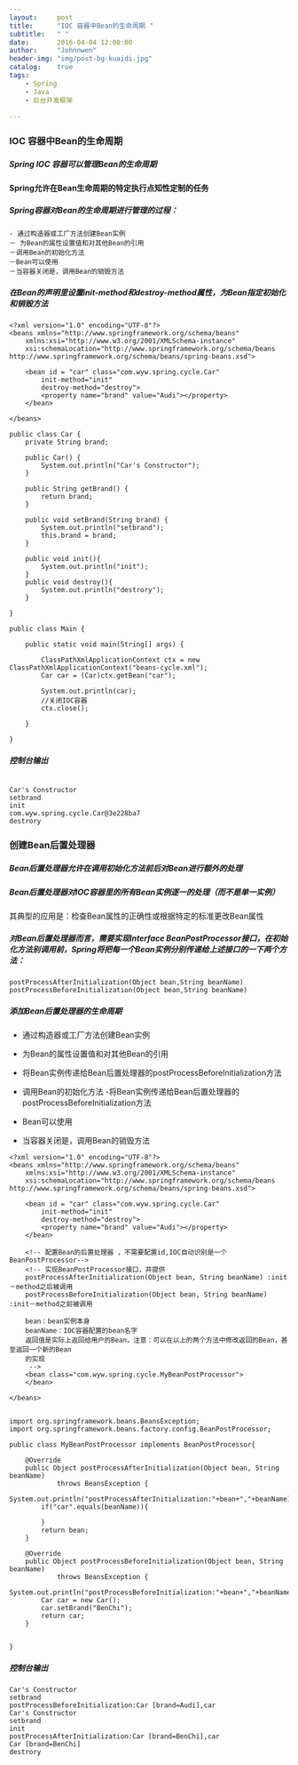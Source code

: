 ```yaml
---
layout:     post
title:      "IOC 容器中Bean的生命周期 "
subtitle:   " "
date:       2016-04-04 12:00:00
author:     "Johnnwen"
header-img: "img/post-bg-kuaidi.jpg"
catalog:    true
tags:
    - Spring
    - Java
    - 后台开发框架
    
---
```


### IOC 容器中Bean的生命周期

##### Spring IOC 容器可以管理Bean的生命周期

**Spring允许在Bean生命周期的特定执行点知性定制的任务**

##### Spring容器对Bean的生命周期进行管理的过程：

	- 通过构造器或工厂方法创建Bean实例
	－ 为Bean的属性设置值和对其他Bean的引用
	－调用Bean的初始化方法
	－Bean可以使用
	－当容器关闭是，调用Bean的销毁方法

##### 在Bean的声明里设置init-method和destroy-method属性，为Bean指定初始化和销毁方法

```
<?xml version="1.0" encoding="UTF-8"?>
<beans xmlns="http://www.springframework.org/schema/beans"
	xmlns:xsi="http://www.w3.org/2001/XMLSchema-instance"
	xsi:schemaLocation="http://www.springframework.org/schema/beans http://www.springframework.org/schema/beans/spring-beans.xsd">

	<bean id = "car" class="com.wyw.spring.cycle.Car"
		init-method="init"
		destroy-method="destroy">
		<property name="brand" value="Audi"></property>
	</bean>

</beans>
```
```
public class Car {
	private String brand;

	public Car() {
		System.out.println("Car's Constructor");
	}

	public String getBrand() {
		return brand;
	}

	public void setBrand(String brand) {
		System.out.println("setbrand");
		this.brand = brand;
	}
	
	public void init(){
		System.out.println("init");
	}
	public void destroy(){
		System.out.println("destrory");
	}

}
```


```
public class Main {

	public static void main(String[] args) {
		
		ClassPathXmlApplicationContext ctx = new ClassPathXmlApplicationContext("beans-cycle.xml");
		Car car = (Car)ctx.getBean("car");
		
		System.out.println(car);
		//关闭IOC容器
		ctx.close();

	}

}

```
##### 控制台输出

```

Car's Constructor
setbrand
init
com.wyw.spring.cycle.Car@3e228ba7
destrory
```

### 创建Bean后置处理器

##### Bean后置处理器允许在调用初始化方法前后对Bean进行额外的处理

##### Bean后置处理器对IOC容器里的所有Bean实例逐一的处理（而不是单一实例）

其典型的应用是：检查Bean属性的正确性或根据特定的标准更改Bean属性

##### 对Bean后置处理器而言，需要实现Interface BeanPostProcessor接口，在初始化方法别调用前，Spring将把每一个Bean实例分别传递给上述接口的一下两个方法：

 ```
 postProcessAfterInitialization(Object bean,String beanName)
 postProcessBeforeInitialization(Object bean,String beanName)
 
 ```
 
#####  添加Bean后置处理器的生命周期

- 通过构造器或工厂方法创建Bean实例
	
- 为Bean的属性设置值和对其他Bean的引用
- 将Bean实例传递给Bean后置处理器的postProcessBeforeInitialization方法
- 调用Bean的初始化方法
-将Bean实例传递给Bean后置处理器的postProcessBeforeInitialization方法
- Bean可以使用
- 当容器关闭是，调用Bean的销毁方法


```
<?xml version="1.0" encoding="UTF-8"?>
<beans xmlns="http://www.springframework.org/schema/beans"
	xmlns:xsi="http://www.w3.org/2001/XMLSchema-instance"
	xsi:schemaLocation="http://www.springframework.org/schema/beans http://www.springframework.org/schema/beans/spring-beans.xsd">

	<bean id = "car" class="com.wyw.spring.cycle.Car"
		init-method="init"
		destroy-method="destroy">
		<property name="brand" value="Audi"></property>
	</bean>
	
	<!-- 配置Bean的后置处理器 ，不需要配置id,IOC自动识别是一个BeanPostProcessor-->
	<!-- 实现BeanPostProcessor接口，并提供
	postProcessAfterInitialization(Object bean, String beanName) :init－method之后被调用
	postProcessBeforeInitialization(Object bean, String beanName) :init－method之前被调用
	
	bean：bean实例本身
	beanName：IOC容器配置的bean名字
	返回值是实际上返回给用户的Bean，注意：可以在以上的两个方法中修改返回的Bean，甚至返回一个新的Bean
	的实现
	 -->
	<bean class="com.wyw.spring.cycle.MyBeanPostProcessor">
	</bean>

</beans>

```

```

import org.springframework.beans.BeansException;
import org.springframework.beans.factory.config.BeanPostProcessor;

public class MyBeanPostProcessor implements BeanPostProcessor{

	@Override
	public Object postProcessAfterInitialization(Object bean, String beanName)
			throws BeansException {
		System.out.println("postProcessAfterInitialization:"+bean+","+beanName);
		if("car".equals(beanName)){
			
		}
		return bean;
	}

	@Override
	public Object postProcessBeforeInitialization(Object bean, String beanName)
			throws BeansException {
		System.out.println("postProcessBeforeInitialization:"+bean+","+beanName);
		Car car = new Car();
		car.setBrand("BenChi");
		return car;
	}

	
}
```

##### 控制台输出

```
Car's Constructor
setbrand
postProcessBeforeInitialization:Car [brand=Audi],car
Car's Constructor
setbrand
init
postProcessAfterInitialization:Car [brand=BenChi],car
Car [brand=BenChi]
destrory
```

 
 
 
